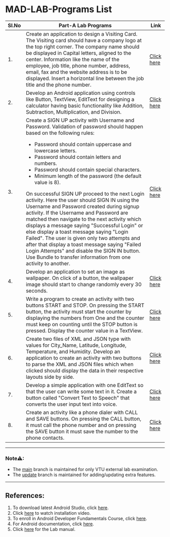 # MAD-LAB-Programs List

| Sl.No | Part-A Lab Programs | Link |
|--|--|--|
| 1. | Create an application to design a Visiting Card. The Visiting card should have a company logo at the top right corner. The company name should be displayed in Capital letters, aligned to the center. Information like the name of the employee, job title, phone number, address, email, fax and the website address is to be displayed. Insert a horizontal line between the job title and the phone number.| [Click here](p1-VisitingCard/) |
| 2. | Develop an Android application using controls like Button, TextView, EditText for designing a calculator having basic functionality like Addition, Subtraction, Multiplication, and Division. | [Click here](p2-SimpleCalculator/) |
| 3. | Create a SIGN UP activity with Username and Password. Validation of password should happen based on the following rules:  <ul><li>Password should contain uppercase and lowercase letters.</li><li>Password should contain letters and numbers.</li><li>Password should contain special characters.</li><li>Minimum length of the password (the default value is 8).</li></ul>On successful SIGN UP proceed to the next Login activity. Here the user should SIGN IN using the Username and Password created during signup activity. If the Username and Password are matched then navigate to the next activity which displays a message saying "Successful Login" or else display a toast message saying "Login Failed". The user is given only two attempts and after that display a toast message saying "Failed Login Attempts" and disable the SIGN IN button. Use Bundle to transfer information from one activity to another. | [Click here](p3-LoginActivity/) |
| 4. | Develop an application to set an image as wallpaper. On click of a button, the wallpaper image should start to change randomly every 30 seconds. | [Click here](p4-WallpaperApp/) |
| 5. | Write a program to create an activity with two buttons START and STOP. On pressing the START button, the activity must start the counter by displaying the numbers from One and the counter must keep on counting until the STOP button is pressed. Display the counter value in a TextView. | [Click here](p5-CounterApp/) |
| 6. | Create two files of XML and JSON type with values for City_Name, Latitude, Longitude, Temperature, and Humidity. Develop an application to create an activity with two buttons to parse the XML and JSON files which when clicked should display the data in their respective layouts side by side. | [Click here](p6-ParsingXmlAndJson/) |
| 7. | Develop a simple application with one EditText so that the user can write some text in it. Create a button called "Convert Text to Speech" that converts the user input text into voice. | [Click here](p7-TextToSpeechApp/) |
| 8. | Create an activity like a phone dialer with CALL and SAVE buttons. On pressing the CALL button, it must call the phone number and on pressing the SAVE button it must save the number to the phone contacts. | [Click here](p8-CallAndSaveApp/) |

---

### Note⚠:
* The [main](https://github.com/Raghuvorkady/MAD-LAB-Programs/tree/main) branch is maintained for only VTU external lab examination.
* The [update](https://github.com/Raghuvorkady/MAD-LAB-Programs/tree/update) branch is maintained for adding/updating extra features.
---

## References:
1. To download latest Android Studio, click [here](https://developer.android.com/studio).
2. Click [here](https://youtu.be/0zx_eFyHRU0?t=371) to watch installation video.
2. To enroll in Android Developer Fundamentals Course, click [here](https://developer.android.com/courses/fundamentals-training/overview-v2).
3. For Android documentation, click [here](https://developer.android.com/guide).
4. Click [here](Lab-Manual/18CSMP68_Lab_Manual.pdf) for the Lab manual.
